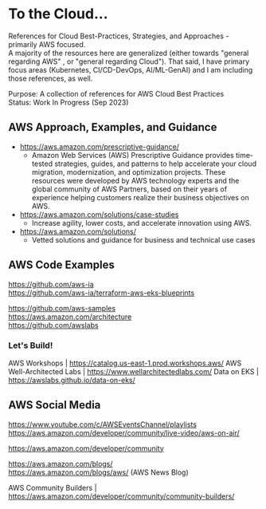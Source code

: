 # To the Cloud...

References for Cloud Best-Practices, Strategies, and Approaches - primarily AWS focused.  
A majority of the resources here are generalized (either towards "general regarding AWS" , or "general regarding Cloud").  That said, I have primary focus areas (Kubernetes, CI/CD-DevOps, AI/ML-GenAI) and I am including those references, as well.

Purpose:  A collection of references for AWS Cloud Best Practices  
Status:  Work In Progress (Sep 2023)

## AWS Approach, Examples, and Guidance

* https://aws.amazon.com/prescriptive-guidance/  
  * Amazon Web Services (AWS) Prescriptive Guidance provides time-tested strategies, guides, and patterns to help accelerate your cloud migration, modernization, and optimization projects. These resources were developed by AWS technology experts and the global community of AWS Partners, based on their years of experience helping customers realize their business objectives on AWS.
* https://aws.amazon.com/solutions/case-studies  
  * Increase agility, lower costs, and accelerate innovation using AWS.
* https://aws.amazon.com/solutions/  
  * Vetted solutions and guidance for business and technical use cases

  
## AWS Code Examples 
https://github.com/aws-ia  
https://github.com/aws-ia/terraform-aws-eks-blueprints  

https://github.com/aws-samples  
https://aws.amazon.com/architecture  
https://github.com/awslabs  

### Let's Build!
AWS Workshops | https://catalog.us-east-1.prod.workshops.aws/
AWS Well-Architected Labs | https://www.wellarchitectedlabs.com/
Data on EKS | https://awslabs.github.io/data-on-eks/  

## AWS Social Media
https://www.youtube.com/c/AWSEventsChannel/playlists  
https://aws.amazon.com/developer/community/live-video/aws-on-air/  

https://aws.amazon.com/developer/community  

https://aws.amazon.com/blogs/  
https://aws.amazon.com/blogs/aws/ (AWS News Blog)  

AWS Community Builders | https://aws.amazon.com/developer/community/community-builders/
